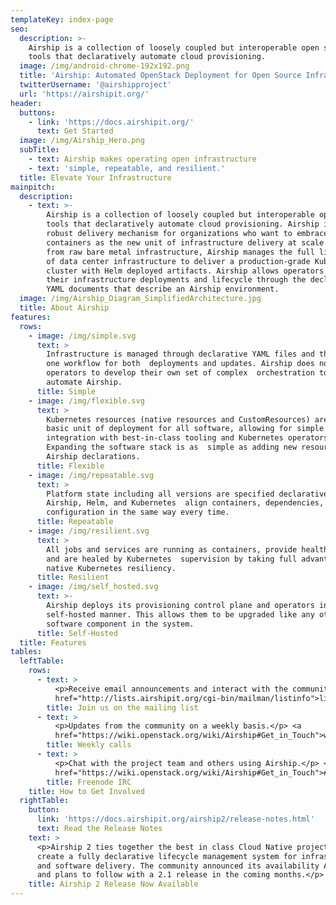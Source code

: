 ```yaml
---
templateKey: index-page
seo:
  description: >-
    Airship is a collection of loosely coupled but interoperable open source
    tools that declaratively automate cloud provisioning. 
  image: /img/android-chrome-192x192.png
  title: 'Airship: Automated OpenStack Deployment for Open Source Infrastructure'
  twitterUsername: '@airshipproject'
  url: 'https://airshipit.org/'
header:
  buttons:
    - link: 'https://docs.airshipit.org/'
      text: Get Started
  image: /img/Airship_Hero.png
  subTitle:
    - text: Airship makes operating open infrastructure
    - text: 'simple, repeatable, and resilient.'
  title: Elevate Your Infrastructure
mainpitch:
  description:
    - text: >-
        Airship is a collection of loosely coupled but interoperable open source
        tools that declaratively automate cloud provisioning. Airship is a
        robust delivery mechanism for organizations who want to embrace
        containers as the new unit of infrastructure delivery at scale. Starting
        from raw bare metal infrastructure, Airship manages the full lifecycle
        of data center infrastructure to deliver a production-grade Kubernetes
        cluster with Helm deployed artifacts. Airship allows operators to manage
        their infrastructure deployments and lifecycle through the declarative
        YAML documents that describe an Airship environment.
  image: /img/Airship_Diagram_SimplifiedArchitecture.jpg
  title: About Airship
features:
  rows:
    - image: /img/simple.svg
      text: >
        Infrastructure is managed through declarative YAML files and there is
        one workflow for both  deployments and updates. Airship does not require
        operators to develop their own set of complex  orchestration tooling to
        automate Airship.
      title: Simple
    - image: /img/flexible.svg
      text: >
        Kubernetes resources (native resources and CustomResources) are the
        basic unit of deployment for all software, allowing for simple
        integration with best-in-class tooling and Kubernetes operators.
        Expanding the software stack is as  simple as adding new resources to
        Airship declarations.
      title: Flexible
    - image: /img/repeatable.svg
      text: >
        Platform state including all versions are specified declaratively, and
        Airship, Helm, and Kubernetes  align containers, dependencies, and
        configuration in the same way every time.
      title: Repeatable
    - image: /img/resilient.svg
      text: >
        All jobs and services are running as containers, provide health status,
        and are healed by Kubernetes  supervision by taking full advantage of
        native Kubernetes resiliency.
      title: Resilient
    - image: /img/self_hosted.svg
      text: >-
        Airship deploys its provisioning control plane and operators in a
        self-hosted manner. This allows them to be upgraded like any other
        software component in the system.
      title: Self-Hosted
  title: Features
tables:
  leftTable:
    rows:
      - text: >
          <p>Receive email announcements and interact with the community.</p> <a
          href="http://lists.airshipit.org/cgi-bin/mailman/listinfo">lists.airshipit.org/cgi-bin/mailman/listinfo</a>
        title: Join us on the mailing list
      - text: >
          <p>Updates from the community on a weekly basis.</p> <a
          href="https://wiki.openstack.org/wiki/Airship#Get_in_Touch">wiki.openstack.org/wiki/Airship#Get_in_Touch</a>
        title: Weekly calls
      - text: >
          <p>Chat with the project team and others using Airship.</p> <a
          href="https://wiki.openstack.org/wiki/Airship#Get_in_Touch">#airshipit</a>
        title: Freenode IRC
    title: How to Get Involved
  rightTable:
    button:
      link: 'https://docs.airshipit.org/airship2/release-notes.html'
      text: Read the Release Notes
    text: >
      <p>Airship 2 ties together the best in class Cloud Native projects to
      create a fully declarative lifecycle management system for infrastructure
      and software delivery. The community announced its availability April 2021
      and plans to follow with a 2.1 release in the coming months.</p>
    title: Airship 2 Release Now Available
---
```


